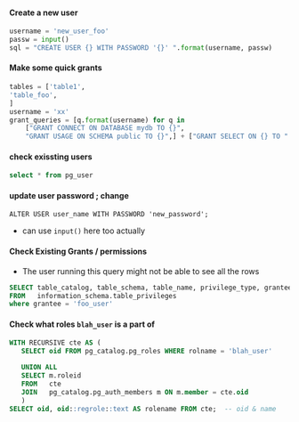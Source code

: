 

#### Create a new user
```python
username = 'new_user_foo'
passw = input()
sql = "CREATE USER {} WITH PASSWORD '{}' ".format(username, passw)

```



#### Make some quick grants

```python
tables = ['table1',
'table_foo',
]
username = 'xx'
grant_queries = [q.format(username) for q in 
    ["GRANT CONNECT ON DATABASE mydb TO {}",
    "GRANT USAGE ON SCHEMA public TO {}",] + ["GRANT SELECT ON {} TO ".format(t) + " {} " for t in tables]]


```

#### check exissting users

```sql
select * from pg_user
```


#### update user password ; change
```
ALTER USER user_name WITH PASSWORD 'new_password';
```
* can use `input()` here too actually 

#### Check Existing Grants / permissions
* The user running this query might not be able to see all the rows
```sql
SELECT table_catalog, table_schema, table_name, privilege_type, grantee
FROM   information_schema.table_privileges 
where grantee = 'foo_user'

```


#### Check what roles `blah_user` is a part of 

```sql
WITH RECURSIVE cte AS (
   SELECT oid FROM pg_catalog.pg_roles WHERE rolname = 'blah_user'

   UNION ALL
   SELECT m.roleid
   FROM   cte
   JOIN   pg_catalog.pg_auth_members m ON m.member = cte.oid
   )
SELECT oid, oid::regrole::text AS rolename FROM cte;  -- oid & name

```



